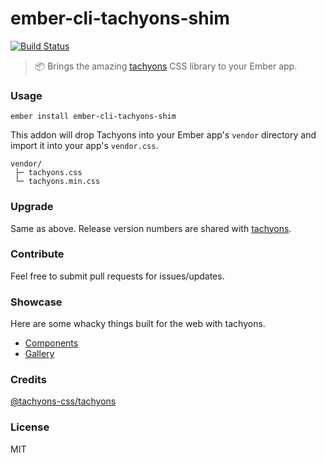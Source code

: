# ember-cli-tachyons-shim

[![Build Status](https://travis-ci.org/wizvishak/ember-cli-tachyons-shim.png?branch=master)](https://travis-ci.org/wizvishak/ember-cli-tachyons-shim)

> :package: Brings the amazing [tachyons](http://tachyons.io/) CSS library to your Ember app.

### Usage

```
ember install ember-cli-tachyons-shim 
```

This addon will drop Tachyons into your Ember app's `vendor` directory and import it into your app's `vendor.css`.

```
vendor/
 ├─ tachyons.css
 └─ tachyons.min.css
```

### Upgrade

Same as above. Release version numbers are shared with [tachyons](https://github.com/tachyons-css/tachyons).

### Contribute

Feel free to submit pull requests for issues/updates.

### Showcase
Here are some whacky things built for the web with tachyons.
- [Components](http://tachyons.io/components/)
- [Gallery](http://tachyons.io/gallery/)

### Credits
[@tachyons-css/tachyons](https://github.com/tachyons-css/tachyons/)

### License

MIT
